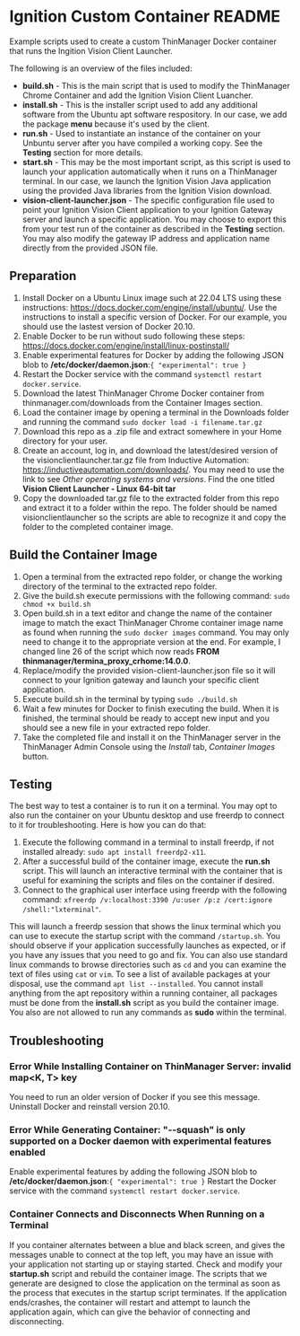 # Ignition Custom Container README #

Example scripts used to create a custom ThinManager Docker container that runs the Ingition Vision Client Launcher.

The following is an overview of the files included:
- **build.sh** - This is the main script that is used to modify the ThinManager Chrome Container and add the Ignition Vision Client Luancher.
- **install.sh** - This is the installer script used to add any additional software from the Ubuntu apt software respository. In our case, we add the package **menu** because it's used by the client.
- **run.sh** - Used to instantiate an instance of the container on your Unbuntu server after you have compiled a working copy. See the **Testing** section for more details.
- **start.sh** - This may be the most important script, as this script is used to launch your application automatically when it runs on a ThinManager terminal. In our case, we launch the Ignition Vision Java application using the provided Java libraries from the Ignition Vision download.
- **vision-client-launcher.json** - The specific configuration file used to point your Ignition Vision Client application to your Ignition Gateway server and launch a specific application. You may choose to export this from your test run of the container as described in the **Testing** section. You may also modify the gateway IP address and application name directly from the provided JSON file.

## Preparation ##

1. Install Docker on a Ubuntu Linux image such at 22.04 LTS using these instructions: https://docs.docker.com/engine/install/ubuntu/. Use the instructions to install a specific version of Docker. For our example, you should use the lastest version of Docker 20.10.
2. Enable Docker to be run without sudo following these steps: https://docs.docker.com/engine/install/linux-postinstall/
2. Enable experimental features for Docker by adding the following JSON blob to **/etc/docker/daemon.json**:`{ "experimental": true }`
2. Restart the Docker service with the command `systemctl restart docker.service`.
3. Download the latest ThinManager Chrome Docker container from thinmanager.com/downloads from the Container Images section.
4. Load the container image by opening a terminal in the Downloads folder and running the command `sudo docker load -i filename.tar.gz`
4. Download this repo as a .zip file and extract somewhere in your Home directory for your user.
4. Create an account, log in, and download the latest/desired version of the visionclientlauncher.tar.gz file from Inductive Automation: https://inductiveautomation.com/downloads/. You may need to use the link to see *Other operating systems and versions*. Find the one titled **Vision Client Launcher - Linux 64-bit tar** 
4. Copy the downloaded tar.gz file to the extracted folder from this repo and extract it to a folder within the repo. The folder should be named visionclientlauncher so the scripts are able to recognize it and copy the folder to the completed container image.

## Build the Container Image ##

1. Open a terminal from the extracted repo folder, or change the working directory of the terminal to the extracted repo folder.
5. Give the build.sh execute permissions with the following command: `sudo chmod +x build.sh`
6. Open build.sh in a text editor and change the name of the container image to match the exact ThinManager Chrome container image name as found when running the `sudo docker images` command. You may only need to change it to the appropriate version at the end. For example, I changed line 26 of the script which now reads **FROM thinmanager/termina_proxy_crhome:14.0.0**.
7. Replace/modify the provided vision-client-launcher.json file so it will connect to your Ignition gateway and launch your specific client application.
8. Execute build.sh in the terminal by typing `sudo ./build.sh`
9. Wait a few minutes for Docker to finish executing the build. When it is finished, the terminal should be ready to accept new input and you should see a new file in your extracted repo folder.
10. Take the completed file and install it on the ThinManager server in the ThinManager Admin Console using the *Install* tab, *Container Images* button.

## Testing ##

The best way to test a container is to run it on a terminal. You may opt to also run the container on your Ubuntu desktop and use freerdp to connect to it for troubleshooting. Here is how you can do that:
1. Execute the following command in a terminal to install freerdp, if not installed already: `sudo apt install freerdp2-x11`.
2. After a successful build of the container image, execute the **run.sh** script. This will launch an interactive terminal with the container that is useful for examining the scripts and files on the container if desired.
3. Connect to the graphical user interface using freerdp with the following command: `xfreerdp /v:localhost:3390 /u:user /p:z /cert:ignore /shell:"lxterminal"`. 

This will launch a freerdp session that shows the linux terminal which you can use to execute the startup script with the command `/startup.sh`. You should observe if your application successfully launches as expected, or if you have any issues that you need to go and fix. You can also use standard linux commands to browse directories such as `cd` and you can examine the text of files using `cat` or `vim`. To see a list of available packages at your disposal, use the command `apt list --installed`. You cannot install anything from the apt repository within a running container, all packages must be done from the **install.sh** script as you build the container image. You also are not allowed to run any commands as **sudo** within the terminal.

## Troubleshooting ##

### Error While Installing Container on ThinManager Server: invalid map<K, T> key ###
You need to run an older version of Docker if you see this message. Uninstall Docker and reinstall version 20.10.

### Error While Generating Container: "--squash" is only supported on a Docker daemon with experimental features enabled ###
Enable experimental features by adding the following JSON blob to **/etc/docker/daemon.json**:`{ "experimental": true }`
Restart the Docker service with the command `systemctl restart docker.service`.

### Container Connects and Disconnects When Running on a Terminal ###
If you container alternates between a blue and black screen, and gives the messages unable to connect at the top left, you may have an issue with your application not starting up or staying started. Check and modify your **startup.sh** script and rebuild the container image. The scripts that we generate are designed to close the application on the terminal as soon as the process that executes in the startup script terminates. If the application ends/crashes, the container will restart and attempt to launch the application again, which can give the behavior of connecting and disconnecting.


